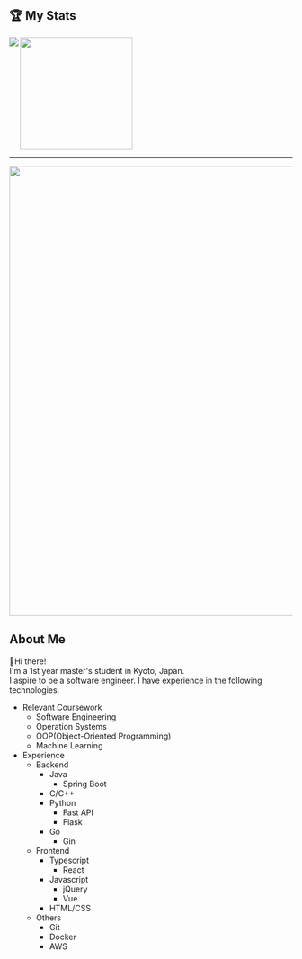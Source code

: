 ## :trophy: My Stats
<div>
  <img align="left" src="http://github-profile-summary-cards.vercel.app/api/cards/stats?username=Konippi&theme=onedark" />
  <img height="200" src="https://github-readme-stats.vercel.app/api/top-langs/?username=Konippi&layout=compact&theme=onedark" />
</div>

--- 

<div>
  <a href="https://github.com/ryo-ma/github-profile-trophy">
    <img width=800 src="https://github-profile-trophy.vercel.app/?username=Konippi&column=8&theme=gruvbox&no-frame=true"/>
  </a>
</div>

## About Me
:wave:Hi there!<br>
I'm a 1st year master's student in Kyoto, Japan.<br>
I aspire to be a software engineer.
I have experience in the following technologies.
- Relevant Coursework
  - Software Engineering
  - Operation Systems
  - OOP(Object-Oriented Programming)
  - Machine Learning
- Experience
  - Backend
    - Java
      - Spring Boot
    - C/C++
    - Python
      - Fast API
      - Flask
    - Go
      - Gin
  - Frontend
    - Typescript
      - React
    - Javascript
      - jQuery
      - Vue
    - HTML/CSS
  - Others
    - Git
    - Docker
    - AWS
